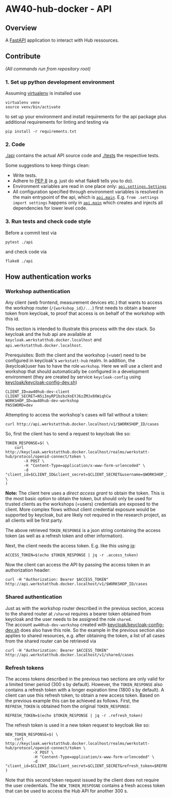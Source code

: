 # AW40-hub-docker - API

## Overview

A [FastAPI](https://fastapi.tiangolo.com/) application to interact with Hub
ressources.  


## Contribute
*(All commands run from repository root)*

### 1. Set up python development environment


Assuming [virtualenv](https://virtualenv.pypa.io/en/latest/) is installed use
```
virtualenv venv
source venv/bin/activate
```
to set up your environment and install requirements for the api package plus
additional requirements for linting and testing via
```
pip install -r requirements.txt
```

### 2. Code

[./api](./api) contains the actual API source code and [./tests](./tests)
the respective tests.

Some suggestions to keep things clean:
- Write tests.
- Adhere to [PEP 8](https://peps.python.org/pep-0008/)
(e.g. just do what flake8 tells you to do).
- Environment variables are read in one place only:
[`api.settings.Settings`](./api/settings.py)
- All configuration specified through environment variables is resolved in the
main entrypoint of the api, which is [`api.main`](./api/main.py). E.g.
`from .settings import settings` happens only in
[`api.main`](./api/main.py) which creates and injects all dependencies
for lower level code.

### 3. Run tests and check code style

Before a commit test via
```
pytest ./api
```
and check code via
```
flake8 ./api
```

## How authentication works

### Workshop authentication

Any client (web frontend, measurement devices etc.) that wants to access
the workshop router (`/{workshop_id}/...`) first needs to obtain a bearer token from keycloak, to proof
that access is on behalf of the workshop with this id.

This section is intended to illustrate this process with the dev stack. So
keycloak and the hub api are available at `keycloak.werkstatthub.docker.localhost` and `api.werkstatthub.docker.localhost`.

Prerequisites: Both the client and the workshop (=user) need to be configured
in keycloak's `werkstatt-hub` realm. In addition, the (keycloak)user has to have
the role `workshop`.
Here we will use a client and workshop that should automatically be configured
in a development environment (they are created by service `keycloak-config`
using [keycloak/keycloak-config-dev.sh](../keycloak/keycloak-config-dev.sh))
```
CLIENT_ID=aw40hub-dev-client
CLIENT_SECRET=N5iImyRP1bzbzXoEYJ6zZMJx0XWiqhCw
WORKSHOP_ID=aw40hub-dev-workshop
PASSWORD=dev
```

Attempting to access the workshop's cases will fail without a token:
```
curl http://api.werkstatthub.docker.localhost/v1/$WORKSHOP_ID/cases
```

So, first the client has to send a request to keycloak like so:
```
TOKEN_RESPONSE=$( \
    curl http://keycloak.werkstatthub.docker.localhost/realms/werkstatt-hub/protocol/openid-connect/token \
        -X POST \
        -H "Content-Type=application/x-www-form-urlencoded" \
        -d "client_id=$CLIENT_ID&client_secret=$CLIENT_SECRET&username=$WORKSHOP_ID&password=$PASSWORD&grant_type=password" \
)
```
**Note:** The client here uses a *direct access grant* to obtain the token. This is
the most basic option to obtain the token, but should only be used for trusted
clients as the workshops (=users) credentials are exposed to the client. More
complex flows without client credential exposure would be supported by keycloak, 
but are likely not required in the research project, as all clients will be first party.

The above retrieved `TOKEN_RESPONSE` is a json string containing the access token
(as well as a refresh token and other information).

Next, the client needs the access token. E.g. like this using [jq](https://jqlang.github.io/jq/):
```
ACCESS_TOKEN=$(echo $TOKEN_RESPONSE | jq -r .access_token)
```

Now the client can access the API by passing the access token in an authorization
header:
```
curl -H "Authorization: Bearer $ACCESS_TOKEN" http://api.werkstatthub.docker.localhost/v1/$WORKSHOP_ID/cases
```

### Shared authentication

Just as with the workshop router described in the previous section, access to
the shared router at `/shared` requires a bearer token obtained from keycloak
and the user needs to be assigned the role `shared`.  
The account `aw40hub-dev-workshop` created with
[keycloak/keycloak-config-dev.sh](../keycloak/keycloak-config-dev.sh)
does also have this role. So the example in the previous section also applies
to shared resources, e.g. after obtaining the token, a list of all cases from
the shared router can be retrieved via
```
curl -H "Authorization: Bearer $ACCESS_TOKEN" http://api.werkstatthub.docker.localhost/v1/shared/cases
```

### Refresh tokens

The access tokens described in the previous two sections are only valid
for a limited timer period (300 s by default). However, the `TOKEN_RESPONSE`
also contains a refresh token with a longer expiration time (1800 s by default).
A client can use this refresh token, to obtain a new access token. Based on the
previous example this can be achieved as follows.
First, the `REFRESH_TOKEN` is obtained from the original `TOKEN_RESPONSE`:
```
REFRESH_TOKEN=$(echo $TOKEN_RESPONSE | jq -r .refresh_token)
```
The refresh token is used in a new token request to keycloak like so:
```
NEW_TOKEN_RESPONSE=$( \
    curl http://keycloak.werkstatthub.docker.localhost/realms/werkstatt-hub/protocol/openid-connect/token \
            -X POST \
            -H "Content-Type=application/x-www-form-urlencoded" \
            -d "client_id=$CLIENT_ID&client_secret=$CLIENT_SECRET&refresh_token=$REFRESH_TOKEN&grant_type=refresh_token"
)
```
Note that this second token request issued by the client does not require the
user credentials. The `NEW_TOKEN_RESPOSNE` contains a fresh access token that
can be used to access the Hub API for another 300 s.